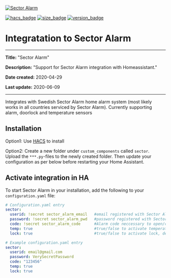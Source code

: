 [![Sector Alarm](https://github.com/gjohansson-ST/sector/blob/master/logos/logo.png)](https://www.sectoralarm.se/)

[![hacs_badge](https://img.shields.io/badge/HACS-Default-orange.svg?style=for-the-badge&cacheSeconds=3600)](https://github.com/custom-components/hacs)
[![size_badge](https://img.shields.io/github/repo-size/gjohansson-ST/sector?style=for-the-badge&cacheSeconds=3600)](https://github.com/gjohansson-ST/sector)
[![version_badge](https://img.shields.io/github/v/release/gjohansson-ST/sector?label=Latest%20release&style=for-the-badge&cacheSeconds=3600)](https://github.com/gjohansson-ST/sector)


# Integratation to Sector Alarm
---
**Title:** "Sector Alarm"

**Description:** "Support for Sector Alarm integration with Homeassistant."

**Date created:** 2020-04-29

**Last update:** 2020-06-09

---

Integrates with Swedish Sector Alarm home alarm system (most likely works in all countries serviced by Sector Alarm).
Currently supporting alarm, doorlock and temperature sensors

## Installation

Option1:
Use [HACS](https://hacs.xyz/) to install

Option2:
Create a new folder under `custom_components` called `sector`. Upload the `***.py`-files to the newly created folder. Then update your configuration as per below before restarting your Home Assistant.

## Activate integration in HA

To start Sector Alarm in your installation, add the following to your `configuration.yaml` file:

```yaml
# Configuration.yaml entry
sector:
  userid: !secret sector_alarm_email   #email registered with Sector Alarm
  password: !secret sector_alarm_pwd   #password registered with Sector Alarm
  code: !secret sector_alarm_code      #Alarm code neccessary to open/close lock and arm/disarm alarmpanel
  temp: true                           #true/false to activate temperature sensors, default is true (if exist in SA system)
  lock: true                           #true/false to activate lock, default is true (if exist in SA system)
```

```yaml
# Example configuration.yaml entry
sector:
  userid: email@gmail.com
  password: VerySecretPassword
  code: "123456"
  temp: true
  lock: true
```
